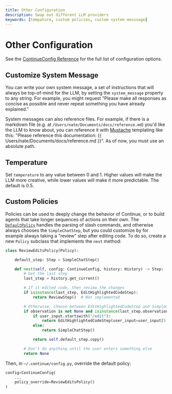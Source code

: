 ```yaml
---
title: Other Configuration
description: Swap out different LLM providers
keywords: [tempature, custom policies, custom system messsage]
---
```


# Other Configuration

See the [ContinueConfig Reference](../reference/config) for the full list of configuration options.

## Customize System Message

You can write your own system message, a set of instructions that will always be top-of-mind for the LLM, by setting the `system_message` property to any string. For example, you might request "Please make all responses as concise as possible and never repeat something you have already explained."

System messages can also reference files. For example, if there is a markdown file (e.g. at `/Users/nate/Documents/docs/reference.md`) you'd like the LLM to know about, you can reference it with [Mustache](http://mustache.github.io/mustache.5.html) templating like this: "Please reference this documentation: {{ Users/nate/Documents/docs/reference.md }}". As of now, you must use an absolute path.

## Temperature

Set `temperature` to any value between 0 and 1. Higher values will make the LLM more creative, while lower values will make it more predictable. The default is 0.5.

## Custom Policies

Policies can be used to deeply change the behavior of Continue, or to build agents that take longer sequences of actions on their own. The [`DefaultPolicy`](https://github.com/continuedev/continue/blob/main/server/continuedev/plugins/policies/default.py) handles the parsing of slash commands, and otherwise always chooses the `SimpleChatStep`, but you could customize by for example always taking a "review" step after editing code. To do so, create a new `Policy` subclass that implements the `next` method:

```python
class ReviewEditsPolicy(Policy):

    default_step: Step = SimpleChatStep()

    def next(self, config: ContinueConfig, history: History) -> Step:
        # Get the last step
        last_step = history.get_current()

        # If it edited code, then review the changes
        if isinstance(last_step, EditHighlightedCodeStep):
            return ReviewStep()  # Not implemented

        # Otherwise, choose between EditHighlightedCodeStep and SimpleChatStep based on slash command
        if observation is not None and isinstance(last_step.observation, UserInputObservation):
            if user_input.startswith("/edit"):
                return EditHighlightedCodeStep(user_input=user_input[5:])
            else:
                return SimpleChatStep()

            return self.default_step.copy()

        # Don't do anything until the user enters something else
        return None
```

Then, in `~/.continue/config.py`, override the default policy:

```python
config=ContinueConfig(
    ...
    policy_override=ReviewEditsPolicy()
)
```
